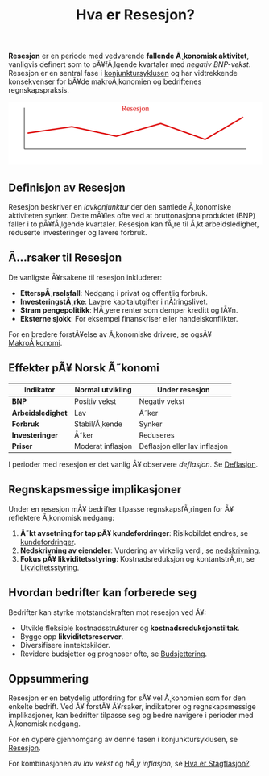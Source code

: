 ﻿---
title: "Hva er Resesjon?"
meta_title: "Hva er Resesjon?"
meta_description: '**Resesjon** er en periode med vedvarende **fallende Ã¸konomisk aktivitet**, vanligvis definert som to pÃ¥fÃ¸lgende kvartaler med *negativ BNP-vekst*. Resesjon ...'
slug: resesjon
type: blog
layout: pages/single
---

**Resesjon** er en periode med vedvarende **fallende Ã¸konomisk aktivitet**, vanligvis definert som to pÃ¥fÃ¸lgende kvartaler med *negativ BNP-vekst*. Resesjon er en sentral fase i [konjunktursyklusen](/blogs/regnskap/hva-er-konjunktur "Hva er Konjunktur? Komplett Guide til Konjunktursykluser og Ã˜konomisk Planlegging") og har vidtrekkende konsekvenser for bÃ¥de makroÃ¸konomien og bedriftenes regnskapspraksis.

![Illustrasjon av kurven under en resesjon](resesjon-image.svg)

## Definisjon av Resesjon

Resesjon beskriver en *lavkonjunktur* der den samlede Ã¸konomiske aktiviteten synker. Dette mÃ¥les ofte ved at bruttonasjonalproduktet (BNP) faller i to pÃ¥fÃ¸lgende kvartaler. Resesjon kan fÃ¸re til Ã¸kt arbeidsledighet, reduserte investeringer og lavere forbruk.

## Ã…rsaker til Resesjon

De vanligste Ã¥rsakene til resesjon inkluderer:

* **EtterspÃ¸rselsfall**: Nedgang i privat og offentlig forbruk.
* **InvesteringstÃ¸rke**: Lavere kapitalutgifter i nÃ¦ringslivet.
* **Stram pengepolitikk**: HÃ¸yere renter som demper kreditt og lÃ¥n.
* **Eksterne sjokk**: For eksempel finanskriser eller handelskonflikter.

For en bredere forstÃ¥else av Ã¸konomiske drivere, se ogsÃ¥ [MakroÃ¸konomi](/blogs/regnskap/makrookonomi "MakroÃ¸konomi: Prinsipper og Betydning for Norsk Regnskap").

## Effekter pÃ¥ Norsk Ã˜konomi

| Indikator              | Normal utvikling | Under resesjon        |
| ---------------------- | ---------------- | --------------------- |
| **BNP**                | Positiv vekst    | Negativ vekst         |
| **Arbeidsledighet**    | Lav              | Ã˜ker                  |
| **Forbruk**            | Stabil/Ã¸kende    | Synker                |
| **Investeringer**      | Ã˜ker             | Reduseres             |
| **Priser**             | Moderat inflasjon| Deflasjon eller lav inflasjon |

I perioder med resesjon er det vanlig Ã¥ observere *deflasjon*. Se [Deflasjon](/blogs/regnskap/hva-er-deflasjon "Hva er Deflasjon? Komplett Guide til Deflasjon i Regnskap og Ã˜konomi").

## Regnskapsmessige implikasjoner

Under en resesjon mÃ¥ bedrifter tilpasse regnskapsfÃ¸ringen for Ã¥ reflektere Ã¸konomisk nedgang:

1. **Ã˜kt avsetning for tap pÃ¥ kundefordringer**: Risikobildet endres, se [kundefordringer](/blogs/regnskap/hva-er-kundefordringer "Hva er Kundefordringer? RegnskapsfÃ¸ring og Styring").
2. **Nedskrivning av eiendeler**: Vurdering av virkelig verdi, se [nedskrivning](/blogs/regnskap/hva-er-nedskrivning "Hva er Nedskrivning? RegnskapsfÃ¸ring og Vurdering").
3. **Fokus pÃ¥ likviditetsstyring**: Kostnadsreduksjon og kontantstrÃ¸m, se [Likviditetsstyring](/blogs/regnskap/hva-er-likviditetsstyring "Hva er Likviditetsstyring? Metoder og Beste Praksis").

## Hvordan bedrifter kan forberede seg

Bedrifter kan styrke motstandskraften mot resesjon ved Ã¥:

* Utvikle fleksible kostnadsstrukturer og **kostnadsreduksjonstiltak**.
* Bygge opp **likviditetsreserver**.
* Diversifisere inntektskilder.
* Revidere budsjetter og prognoser ofte, se [Budsjettering](/blogs/regnskap/hva-er-budsjettering "Hva er Budsjettering? Komplett Guide til Budsjettplanlegging og Ã˜konomisk Styring").

## Oppsummering

Resesjon er en betydelig utfordring for sÃ¥ vel Ã¸konomien som for den enkelte bedrift. Ved Ã¥ forstÃ¥ Ã¥rsaker, indikatorer og regnskapsmessige implikasjoner, kan bedrifter tilpasse seg og bedre navigere i perioder med Ã¸konomisk nedgang.

For en dypere gjennomgang av denne fasen i konjunktursyklusen, se [Resesjon](/blogs/regnskap/resesjon "Hva er Resesjon? Betydning, Ã¥rsaker og regnskapsmessige implikasjoner").

For kombinasjonen av *lav vekst* og *hÃ¸y inflasjon*, se [Hva er Stagflasjon?](/blogs/regnskap/hva-er-stagflasjon "Hva er Stagflasjon? ForstÃ¥ kombinasjonen av inflasjon og Ã¸konomisk stagnasjon").
